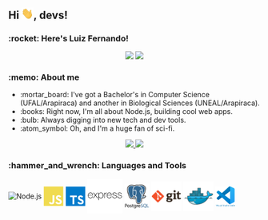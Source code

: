 <h2>Hi <img src="img/hi.gif" width="24">, devs!</h2>

<h3>:rocket: Here's Luiz Fernando!</h3>
<div align="center">
  <a href="https://www.linkedin.com/in/luizfernando2" target="_blank"><img src="https://img.shields.io/badge/-LinkedIn-%230077B5?style=for-the-badge&logo=linkedin&logoColor=white" target="_blank"></a>
  <a href="https://lfnd0.github.io/"><img src="https://img.shields.io/badge/website-000000?style=for-the-badge&logo=About.me&logoColor=white" target="_blank"></a>
</div>

<h3>:memo: About me</h3>
<ul>
  <li>:mortar_board: I've got a Bachelor's in Computer Science (UFAL/Arapiraca) and another in Biological Sciences (UNEAL/Arapiraca).</li>
  <li>:books: Right now, I'm all about Node.js, building cool web apps.</li>
  <li>:bulb: Always digging into new tech and dev tools.</li>
  <li>:atom_symbol: Oh, and I'm a huge fan of sci-fi.</li>
</ul>

<div align="center">
  <a href="https://github.com/lfnd0">
    <img height="166px" src="https://github-readme-streak-stats.herokuapp.com/?user=lfnd0&theme=gotham&hide_border=false"/>
    <img height="166px" src="https://github-readme-stats.vercel.app/api/top-langs/?username=lfnd0&theme=gotham&show_icons=true&hide_border=false&layout=compact&langs_count=5"/>
  </a>
</div>

<h3>:hammer_and_wrench: Languages and Tools</h3>
<div>
  <img align="center" alt="Node.js" width="70" src="https://cdn.jsdelivr.net/gh/devicons/devicon/icons/nodejs/nodejs-original-wordmark.svg">
  <img align="center" alt="JavaScript" width="40" src="https://raw.githubusercontent.com/devicons/devicon/master/icons/javascript/javascript-plain.svg">
  <img align="center" alt="TypeScript" width="40" src="https://raw.githubusercontent.com/devicons/devicon/master/icons/typescript/typescript-plain.svg">
  <img align="center" alt="Express.js" width="70" src="https://raw.githubusercontent.com/devicons/devicon/master/icons/express/express-original-wordmark.svg">
  <img align="center" alt="PostgreSQL" width="50" src="https://raw.githubusercontent.com/devicons/devicon/master/icons/postgresql/postgresql-original-wordmark.svg">
  <img align="center" alt="Git" width="60" src="https://raw.githubusercontent.com/devicons/devicon/master/icons/git/git-original-wordmark.svg">
  <img align="center" alt="Docker" width="60" src="https://raw.githubusercontent.com/devicons/devicon/master/icons/docker/docker-original.svg">
  <img align="center" alt="VS Code" width="40" src="https://raw.githubusercontent.com/devicons/devicon/master/icons/vscode/vscode-original-wordmark.svg">
</div>
